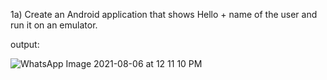 
1a) Create an Android application that shows Hello + name of the user and run it on an emulator.

output:

![WhatsApp Image 2021-08-06 at 12 11 10 PM](https://user-images.githubusercontent.com/69300096/128519543-b6f8f4ed-7034-4820-af4e-ba47592f4482.jpeg)

